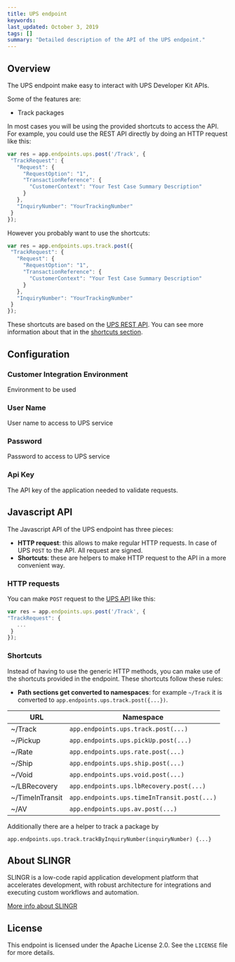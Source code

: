 ```yaml
---
title: UPS endpoint
keywords: 
last_updated: October 3, 2019
tags: []
summary: "Detailed description of the API of the UPS endpoint."
---
```


## Overview

The UPS endpoint make easy to interact with UPS Developer Kit APIs.

Some of the features are:

- Track packages

In most cases you will be using the provided shortcuts to access the API. For example, you could use the REST API
directly by doing an HTTP request like this:

```js
var res = app.endpoints.ups.post('/Track', {
 "TrackRequest": {
   "Request": {
     "RequestOption": "1",
     "TransactionReference": {
       "CustomerContext": "Your Test Case Summary Description"
     }
   },
   "InquiryNumber": "YourTrackingNumber"
 }
});
```

However you probably want to use the shortcuts:

```js
var res = app.endpoints.ups.track.post({
 "TrackRequest": {
   "Request": {
     "RequestOption": "1",
     "TransactionReference": {
       "CustomerContext": "Your Test Case Summary Description"
     }
   },
   "InquiryNumber": "YourTrackingNumber"
 }
});
```

These shortcuts are based on the [UPS REST API](https://www.ups.com/upsdeveloperkit).
You can see more information about that in the [shortcuts section](#shortcuts).


## Configuration

### Customer Integration Environment
Environment to be used

### User Name
User name to access to UPS service

### Password
Password to access to UPS service

### Api Key
The API key of the application needed to validate requests.

## Javascript API

The Javascript API of the UPS endpoint has three pieces:

- **HTTP request**: this allows to make regular HTTP requests. In case of UPS `POST` to the API. All request are signed.
- **Shortcuts**: these are helpers to make HTTP request to the API in a more convenient way.

### HTTP requests

You can make `POST` request to the [UPS API](https://www.ups.com/upsdeveloperkit) like this:

```js
var res = app.endpoints.ups.post('/Track', {
"TrackRequest": {
   ...
 }
});
```

### Shortcuts

Instead of having to use the generic HTTP methods, you can make use of the shortcuts provided in the endpoint. These
shortcuts follow these rules:

- **Path sections get converted to namespaces**: for example `~/Track` 
  it is converted to `app.endpoints.ups.track.post({...})`. 

| URL  | Namespace  |
|---|---|
| ~/Track  | `app.endpoints.ups.track.post(...)`  |
| ~/Pickup  | `app.endpoints.ups.pickUp.post(...)`  | 
| ~/Rate  | `app.endpoints.ups.rate.post(...)`  | 
| ~/Ship  | `app.endpoints.ups.ship.post(...)`  | 
| ~/Void  | `app.endpoints.ups.void.post(...)`  | 
| ~/LBRecovery  | `app.endpoints.ups.lbRecovery.post(...)`  | 
| ~/TimeInTransit  | `app.endpoints.ups.timeInTransit.post(...)`  | 
| ~/AV  | `app.endpoints.ups.av.post(...)`  | 
  
  
Additionally there are a helper to track a package by 

`app.endpoints.ups.track.trackByInquiryNumber(inquiryNumber) {...}`

## About SLINGR

SLINGR is a low-code rapid application development platform that accelerates development, with robust architecture for integrations and executing custom workflows and automation.

[More info about SLINGR](https://slingr.io)

## License

This endpoint is licensed under the Apache License 2.0. See the `LICENSE` file for more details.

